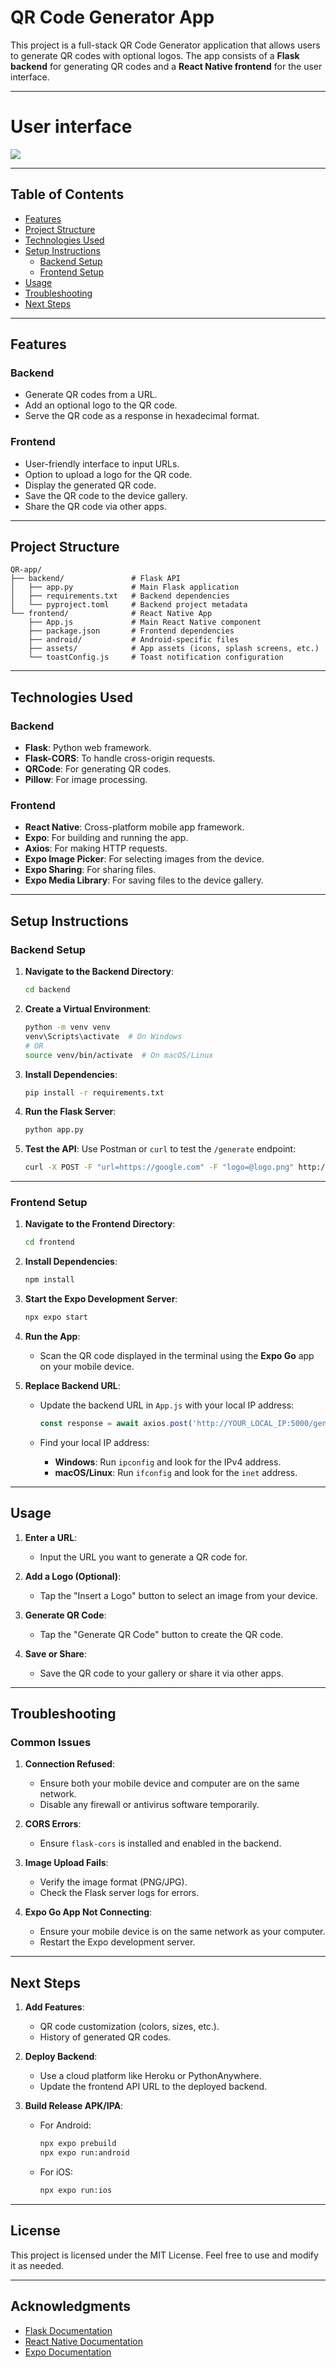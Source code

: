 # QR Code Generator App

This project is a full-stack QR Code Generator application that allows users to generate QR codes with optional logos. The app consists of a **Flask backend** for generating QR codes and a **React Native frontend** for the user interface.

---
# User interface

<image src="./.github/image.png"/>

---

## Table of Contents
- [Features](#features)
- [Project Structure](#project-structure)
- [Technologies Used](#technologies-used)
- [Setup Instructions](#setup-instructions)
  - [Backend Setup](#backend-setup)
  - [Frontend Setup](#frontend-setup)
- [Usage](#usage)
- [Troubleshooting](#troubleshooting)
- [Next Steps](#next-steps)

---

## Features

### Backend
- Generate QR codes from a URL.
- Add an optional logo to the QR code.
- Serve the QR code as a response in hexadecimal format.

### Frontend
- User-friendly interface to input URLs.
- Option to upload a logo for the QR code.
- Display the generated QR code.
- Save the QR code to the device gallery.
- Share the QR code via other apps.

---

## Project Structure

```
QR-app/
├── backend/               # Flask API
│   ├── app.py             # Main Flask application
│   ├── requirements.txt   # Backend dependencies
│   └── pyproject.toml     # Backend project metadata
└── frontend/              # React Native App
    ├── App.js             # Main React Native component
    ├── package.json       # Frontend dependencies
    ├── android/           # Android-specific files
    ├── assets/            # App assets (icons, splash screens, etc.)
    └── toastConfig.js     # Toast notification configuration
```

---

## Technologies Used

### Backend
- **Flask**: Python web framework.
- **Flask-CORS**: To handle cross-origin requests.
- **QRCode**: For generating QR codes.
- **Pillow**: For image processing.

### Frontend
- **React Native**: Cross-platform mobile app framework.
- **Expo**: For building and running the app.
- **Axios**: For making HTTP requests.
- **Expo Image Picker**: For selecting images from the device.
- **Expo Sharing**: For sharing files.
- **Expo Media Library**: For saving files to the device gallery.

---

## Setup Instructions

### Backend Setup

1. **Navigate to the Backend Directory**:
   ```bash
   cd backend
   ```

2. **Create a Virtual Environment**:
   ```bash
   python -m venv venv
   venv\Scripts\activate  # On Windows
   # OR
   source venv/bin/activate  # On macOS/Linux
   ```

3. **Install Dependencies**:
   ```bash
   pip install -r requirements.txt
   ```

4. **Run the Flask Server**:
   ```bash
   python app.py
   ```

5. **Test the API**:
   Use Postman or `curl` to test the `/generate` endpoint:
   ```bash
   curl -X POST -F "url=https://google.com" -F "logo=@logo.png" http://localhost:5000/generate
   ```

---

### Frontend Setup

1. **Navigate to the Frontend Directory**:
   ```bash
   cd frontend
   ```

2. **Install Dependencies**:
   ```bash
   npm install
   ```

3. **Start the Expo Development Server**:
   ```bash
   npx expo start
   ```

4. **Run the App**:
   - Scan the QR code displayed in the terminal using the **Expo Go** app on your mobile device.

5. **Replace Backend URL**:
   - Update the backend URL in `App.js` with your local IP address:
     ```javascript
     const response = await axios.post('http://YOUR_LOCAL_IP:5000/generate', formData, ...);
     ```

   - Find your local IP address:
     - **Windows**: Run `ipconfig` and look for the IPv4 address.
     - **macOS/Linux**: Run `ifconfig` and look for the `inet` address.

---

## Usage

1. **Enter a URL**:
   - Input the URL you want to generate a QR code for.

2. **Add a Logo (Optional)**:
   - Tap the "Insert a Logo" button to select an image from your device.

3. **Generate QR Code**:
   - Tap the "Generate QR Code" button to create the QR code.

4. **Save or Share**:
   - Save the QR code to your gallery or share it via other apps.

---

## Troubleshooting

### Common Issues

1. **Connection Refused**:
   - Ensure both your mobile device and computer are on the same network.
   - Disable any firewall or antivirus software temporarily.

2. **CORS Errors**:
   - Ensure `flask-cors` is installed and enabled in the backend.

3. **Image Upload Fails**:
   - Verify the image format (PNG/JPG).
   - Check the Flask server logs for errors.

4. **Expo Go App Not Connecting**:
   - Ensure your mobile device is on the same network as your computer.
   - Restart the Expo development server.

---

## Next Steps

1. **Add Features**:
   - QR code customization (colors, sizes, etc.).
   - History of generated QR codes.

2. **Deploy Backend**:
   - Use a cloud platform like Heroku or PythonAnywhere.
   - Update the frontend API URL to the deployed backend.

3. **Build Release APK/IPA**:
   - For Android:
     ```bash
     npx expo prebuild
     npx expo run:android
     ```
   - For iOS:
     ```bash
     npx expo run:ios
     ```

---

## License

This project is licensed under the MIT License. Feel free to use and modify it as needed.

---

## Acknowledgments

- [Flask Documentation](https://flask.palletsprojects.com/)
- [React Native Documentation](https://reactnative.dev/)
- [Expo Documentation](https://docs.expo.dev/)